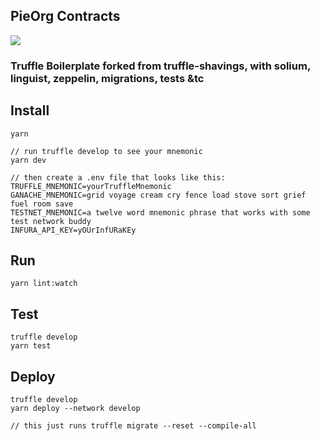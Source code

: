## PieOrg Contracts

![](https://github.com/okwme/truffle-shavings/blob/master/box-img-lg.png?raw=true)
### Truffle Boilerplate forked from truffle-shavings, with solium, linguist, zeppelin, migrations, tests &tc

## Install
```
yarn

// run truffle develop to see your mnemonic
yarn dev

// then create a .env file that looks like this:
TRUFFLE_MNEMONIC=yourTruffleMnemonic
GANACHE_MNEMONIC=grid voyage cream cry fence load stove sort grief fuel room save
TESTNET_MNEMONIC=a twelve word mnemonic phrase that works with some test network buddy
INFURA_API_KEY=yOUrInfURaKEy

```

## Run
```
yarn lint:watch
```

## Test
```
truffle develop
yarn test
```

## Deploy
```
truffle develop
yarn deploy --network develop

// this just runs truffle migrate --reset --compile-all
```
